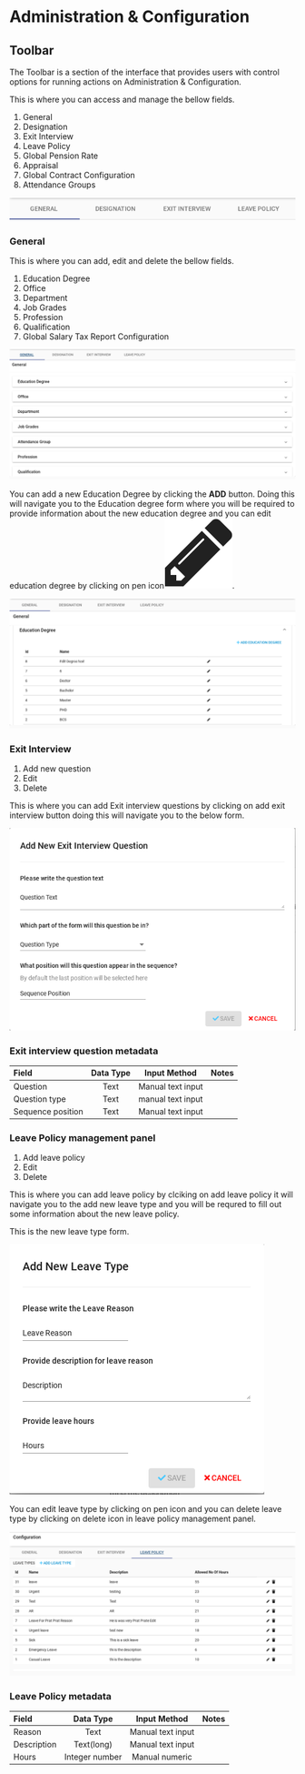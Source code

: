# Administration & Configuration

## Toolbar

The Toolbar is a section of the interface that provides users with control options for running actions on Administration & Configuration.  

This is where you can access and manage the bellow fields. 

1. General
2. Designation
3. Exit Interview
4. Leave Policy
5. Global Pension Rate
6. Appraisal
7. Global Contract Configuration
8. Attendance Groups

![](../../.gitbook/assets/image%20%2863%29.png)

### General 

This is where you can add, edit and delete the bellow fields.

1. Education Degree
2. Office
3. Department
4. Job Grades
5. Profession
6. Qualification
7. Global Salary Tax Report Configuration

![](../../.gitbook/assets/image%20%2860%29.png)

You can add a new Education Degree by clicking the **ADD** button. Doing this will navigate you to the Education degree form where you will be required to provide information about the new education degree and you can edit education degree by clicking on pen icon![](../../.gitbook/assets/image%20%289%29.png).

![](../../.gitbook/assets/image%20%2848%29.png)

### Exit Interview

1. Add new question
2. Edit 
3. Delete

This is where you can add Exit interview questions by clicking on add exit interview button doing this will navigate you to the below form.

![](../../.gitbook/assets/image%20%2864%29.png)

### Exit interview question metadata

| Field | Data Type | Input Method | Notes |
| :--- | :---: | :---: | :--- |
| Question | Text | Manual text input |  |
| Question type | Text | manual text input |  |
| Sequence position | Text | Manual text input |  |

### Leave Policy management panel

1. Add leave policy
2. Edit 
3. Delete

This is where you can add leave policy by clciking on add leave policy it will navigate you to the add new leave type and you will be requred to fill out some information about the new leave policy.

This is the new leave type form.

![](../../.gitbook/assets/image%20%286%29.png)

You can edit leave type by clicking on pen icon and you can delete leave type by clicking on delete icon in leave policy management panel.

![](../../.gitbook/assets/image%20%2850%29.png)

### Leave Policy metadata

| Field | Data Type | Input Method | Notes |
| :--- | :---: | :---: | :--- |
| Reason | Text | Manual text input |  |
| Description | Text\(long\) | Manual text input |  |
| Hours | Integer number | Manual numeric  |  |


